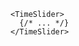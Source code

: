 <script>
import Docs from '../_Docs.md';
</script>

<Docs>

```jsx:copy:slot=usage
<TimeSlider>
  {/* ... */}
</TimeSlider>
```

</Docs>
